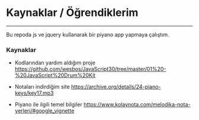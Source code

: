 # Kaynaklar / Öğrendiklerim

---
Bu repoda js ve jquery kullanarak bir piyano app yapmaya çalıştım.


### Kaynaklar

- Kodlarından yardım aldığım proje
https://github.com/wesbos/JavaScript30/tree/master/01%20-%20JavaScript%20Drum%20Kit

- Notaları indirdiğim site
https://archive.org/details/24-piano-keys/key17.mp3

- Piyano ile ilgili temel bilgiler
https://www.kolaynota.com/melodika-nota-yerleri/#google_vignette


